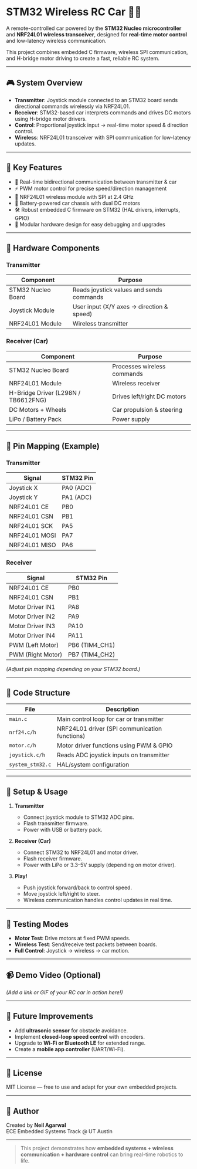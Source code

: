 # STM32 Wireless RC Car 🚗📡  

A remote-controlled car powered by the **STM32 Nucleo microcontroller** and **NRF24L01 wireless transceiver**, designed for **real-time motor control** and low-latency wireless communication.  

This project combines embedded C firmware, wireless SPI communication, and H-bridge motor driving to create a fast, reliable RC system.  

---

## 🎮 System Overview  
- **Transmitter**: Joystick module connected to an STM32 board sends directional commands wirelessly via NRF24L01.  
- **Receiver**: STM32-based car interprets commands and drives DC motors using H-bridge motor drivers.  
- **Control**: Proportional joystick input → real-time motor speed & direction control.  
- **Wireless**: NRF24L01 transceiver with SPI communication for low-latency updates.  

---

## 🧠 Key Features  
- 🔁 Real-time bidirectional communication between transmitter & car  
- ⚡ PWM motor control for precise speed/direction management  
- 📡 NRF24L01 wireless module with SPI at 2.4 GHz  
- 🔋 Battery-powered car chassis with dual DC motors  
- 🛠️ Robust embedded C firmware on STM32 (HAL drivers, interrupts, GPIO)  
- 🔌 Modular hardware design for easy debugging and upgrades  

---

## 🔧 Hardware Components  

### Transmitter  
| Component        | Purpose |
|------------------|---------|
| STM32 Nucleo Board | Reads joystick values and sends commands |
| Joystick Module   | User input (X/Y axes → direction & speed) |
| NRF24L01 Module   | Wireless transmitter |

### Receiver (Car)  
| Component        | Purpose |
|------------------|---------|
| STM32 Nucleo Board | Processes wireless commands |
| NRF24L01 Module   | Wireless receiver |
| H-Bridge Driver (L298N / TB6612FNG) | Drives left/right DC motors |
| DC Motors + Wheels | Car propulsion & steering |
| LiPo / Battery Pack | Power supply |

---

## 📜 Pin Mapping (Example)  

### Transmitter  
| Signal       | STM32 Pin |
|--------------|-----------|
| Joystick X   | PA0 (ADC) |
| Joystick Y   | PA1 (ADC) |
| NRF24L01 CE  | PB0 |
| NRF24L01 CSN | PB1 |
| NRF24L01 SCK | PA5 |
| NRF24L01 MOSI| PA7 |
| NRF24L01 MISO| PA6 |

### Receiver  
| Signal          | STM32 Pin |
|-----------------|-----------|
| NRF24L01 CE     | PB0 |
| NRF24L01 CSN    | PB1 |
| Motor Driver IN1| PA8 |
| Motor Driver IN2| PA9 |
| Motor Driver IN3| PA10 |
| Motor Driver IN4| PA11 |
| PWM (Left Motor)| PB6 (TIM4_CH1) |
| PWM (Right Motor)| PB7 (TIM4_CH2) |

*(Adjust pin mapping depending on your STM32 board.)*  

---

## 🧩 Code Structure  

| File           | Description |
|----------------|-------------|
| `main.c`       | Main control loop for car or transmitter |
| `nrf24.c/h`    | NRF24L01 driver (SPI communication functions) |
| `motor.c/h`    | Motor driver functions using PWM & GPIO |
| `joystick.c/h` | Reads ADC joystick inputs on transmitter |
| `system_stm32.c` | HAL/system configuration |

---

## 🚀 Setup & Usage  

1. **Transmitter**  
   - Connect joystick module to STM32 ADC pins.  
   - Flash transmitter firmware.  
   - Power with USB or battery pack.  

2. **Receiver (Car)**  
   - Connect STM32 to NRF24L01 and motor driver.  
   - Flash receiver firmware.  
   - Power with LiPo or 3.3–5V supply (depending on motor driver).  

3. **Play!**  
   - Push joystick forward/back to control speed.  
   - Move joystick left/right to steer.  
   - Wireless communication handles control updates in real time.  

---

## 🧪 Testing Modes  
- **Motor Test**: Drive motors at fixed PWM speeds.  
- **Wireless Test**: Send/receive test packets between boards.  
- **Full Control**: Joystick → wireless → car motion.  

---

## 📹 Demo Video (Optional)  
*(Add a link or GIF of your RC car in action here!)*  

---

## 🚀 Future Improvements  
- Add **ultrasonic sensor** for obstacle avoidance.  
- Implement **closed-loop speed control** with encoders.  
- Upgrade to **Wi-Fi or Bluetooth LE** for extended range.  
- Create a **mobile app controller** (UART/Wi-Fi).  

---

## 📄 License  
MIT License — free to use and adapt for your own embedded projects.  

---

## 👤 Author  
Created by **Neil Agarwal**  
ECE Embedded Systems Track @ UT Austin  

---

> This project demonstrates how **embedded systems + wireless communication + hardware control** can bring real-time robotics to life.  
